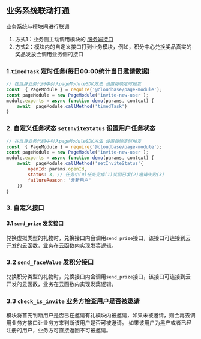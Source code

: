 ## 业务系统联动打通

业务系统与模块间进行联调

1. 方式1：业务侧主动调用模块的 [服务端接口](./api.md#服务端接口)
2. 方式2：模块内的自定义接口打到业务模块，例如，积分中心兑换奖品真实的奖品发放会调用业务侧的接口

### 1.`timedTask` 定时任务(每日00:00统计当日邀请数据)

```js
// 在自身业务代码中引入pageModuleSDK方法 设置每晚定时触发
const  { PageModule } = require('@cloudbase/page-module');
const pageModule = new PageModule('invite-new-user');
module.exports = async function demo(params, context) {
    await  pageModule.callMethod('timedTask')
}
```

### 2. 自定义任务状态 `setInviteStatus` 设置用户任务状态

```js
// 在自身业务代码中引入pageModuleSDK方法 设置每晚定时触发
const  { PageModule } = require('@cloudbase/page-module');
const pageModule = new PageModule('invite-new-user');
module.exports = async function demo(params, context) {
    await  pageModule.callMethod('setInviteStatus'{
        openId: params.openId,
        status: 3, // 任务中(0)任务完成(1)奖励已发(2)邀请失败(3)
        failureReason: '非新用户'
    })
}
```

### 3. 自定义接口

#### 3.1 `send_prize` 发奖接口

兑换虚拟类型的礼物时，兑换接口内会调用`send_prize`接口，该接口可连接到云开发的云函数，业务在云函数内实现发奖逻辑。

### 3.2 `send_faceValue` 发积分接口

兑换积分类型的礼物时，兑换接口内会调用`send_prize`接口，该接口可连接到云开发的云函数，业务在云函数内实现发奖逻辑。

### 3.3 `check_is_invite` 业务方检查用户是否被邀请

模块将首先判断用户是否已在邀请有礼模块内被邀请，如果未被邀请，则会再去调用业务方接口让业务方来判断该用户是否可被邀请。
如果该用户为黑产或者已经注册的用户，业务方可直接返回不可被邀请。
